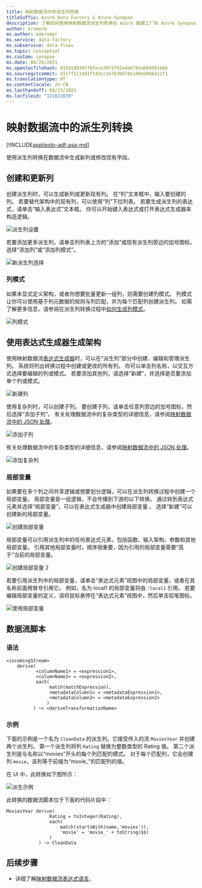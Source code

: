 ```yaml
---
title: 映射数据流中的派生列转换
titleSuffix: Azure Data Factory & Azure Synapse
description: 了解如何使用映射数据流派生列转换在 Azure 数据工厂和 Azure Synapse Analytics 中大规模转换数据。
author: kromerm
ms.author: makromer
ms.service: data-factory
ms.subservice: data-flows
ms.topic: conceptual
ms.custom: synapse
ms.date: 08/24/2021
ms.openlocfilehash: 815410030ffbfece39f5f92a4d6783abb8991eb6
ms.sourcegitcommit: d11ff5114d1ff43cc3e763b8f8e189eb0bb411f1
ms.translationtype: HT
ms.contentlocale: zh-CN
ms.lasthandoff: 08/25/2021
ms.locfileid: "122822839"
---
```

# <a name="derived-column-transformation-in-mapping-data-flow"></a>映射数据流中的派生列转换

[!INCLUDE[appliesto-adf-asa-md](includes/appliesto-adf-asa-md.md)]

使用派生列转换在数据流中生成新列或修改现有字段。

## <a name="create-and-update-columns"></a>创建和更新列

创建派生列时，可以生成新列或更新现有列。 在“列”文本框中，输入要创建的列。 若要替代架构中的现有列，可以使用“列”下拉列表。 若要生成派生列的表达式，请单击“输入表达式”文本框。 你可以开始键入表达式或打开表达式生成器来构造逻辑。

![派生列设置](media/data-flow/create-derive-column.png "派生列设置")

若要添加更多派生列，请单击列列表上方的“添加”或现有派生列旁边的加号图标。 选择“添加列”或“添加列模式”。

![新派生列选择](media/data-flow/add-derived-column.png "新派生列选择")

### <a name="column-patterns"></a>列模式

如果未显式定义架构，或者你想要批量更新一组列，则需要创建列模式。 列模式让你可以使用基于列元数据的规则与列匹配，并为每个匹配列创建派生列。 如需了解更多信息，请参阅在派生列转换过程中[如何生成列模式](concepts-data-flow-column-pattern.md#column-patterns-in-derived-column-and-aggregate)。

![列模式](media/data-flow/column-pattern-derive.png "列模式")

## <a name="building-schemas-using-the-expression-builder"></a>使用表达式生成器生成架构

使用映射数据流[表达式生成器](concepts-data-flow-expression-builder.md)时，可以在“派生列”部分中创建、编辑和管理派生列。 系统将列出转换过程中创建或更改的所有列。 你可以单击列名称，以交互方式选择要编辑的列或模式。 若要添加其他列，请选择“新建”，并选择是否要添加单个列或模式。

![新建列](media/data-flow/derive-add-column.png "新建列")

使用复杂列时，可以创建子列。 要创建子列，请单击任意列旁边的加号图标，然后选择“添加子列”。 有关处理数据流中的复杂类型的详细信息，请参阅[映射数据流中的 JSON 处理](format-json.md#mapping-data-flow-properties)。

![添加子列](media/data-flow/derive-add-subcolumn.png "添加子列")

有关处理数据流中的复杂类型的详细信息，请参阅[映射数据流中的 JSON 处理](format-json.md#mapping-data-flow-properties)。

![添加复杂列](media/data-flow/derive-complex-column.png "添加列")

### <a name="locals"></a>局部变量

如果要在多个列之间共享逻辑或想要划分逻辑，可以在派生列转换过程中创建一个局部变量。 局部变量是一组逻辑，不会传播到下游的以下转换。 通过转到表达式元素并选择“局部变量”，可以在表达式生成器中创建局部变量 。 选择“新建”可以创建新的局部变量。

![创建局部变量](media/data-flow/create-local.png "创建局部变量")

局部变量可以引用派生列中的任何表达式元素，包括函数、输入架构、参数和其他局部变量。 引用其他局部变量时，顺序很重要，因为引用的局部变量需要“高于”当前的局部变量。

![创建局部变量 2](media/data-flow/create-local-2.png "创建局部变量 2")

若要引用派生列中的局部变量，请单击“表达式元素”视图中的局部变量，或者在其名称前面用冒号引用它。 例如，名为 local1 的局部变量将由 `:local1` 引用。 若要编辑局部变量的定义，请将鼠标悬停在“表达式元素”视图中，然后单击铅笔图标。

![使用局部变量](media/data-flow/using-locals.png "使用局部变量")

## <a name="data-flow-script"></a>数据流脚本

### <a name="syntax"></a>语法

```
<incomingStream>
    derive(
           <columnName1> = <expression1>,
           <columnName2> = <expression2>,
           each(
                match(matchExpression),
                <metadataColumn1> = <metadataExpression1>,
                <metadataColumn2> = <metadataExpression2>
               )
          ) ~> <deriveTransformationName>
```

### <a name="example"></a>示例

下面的示例是一个名为 `CleanData` 的派生列，它接受传入的流 `MoviesYear` 并创建两个派生列。 第一个派生列将列 `Rating` 替换为整数类型的 Rating 值。 第二个派生列是与名称以“movies”开头的每个列匹配的模式。 对于每个匹配列，它会创建列 `movie`，该列等于前缀为“movie_”的匹配列的值。 

在 UI 中，此转换如下图所示：

![派生示例](media/data-flow/derive-script.png "派生示例")

此转换的数据流脚本位于下面的代码片段中：

```
MoviesYear derive(
                Rating = toInteger(Rating),
                each(
                    match(startsWith(name,'movies')),
                    'movie' = 'movie_' + toString($$)
                )
            ) ~> CleanData
```

## <a name="next-steps"></a>后续步骤

- 详细了解[映射数据流表达式语言](data-flow-expression-functions.md)。
